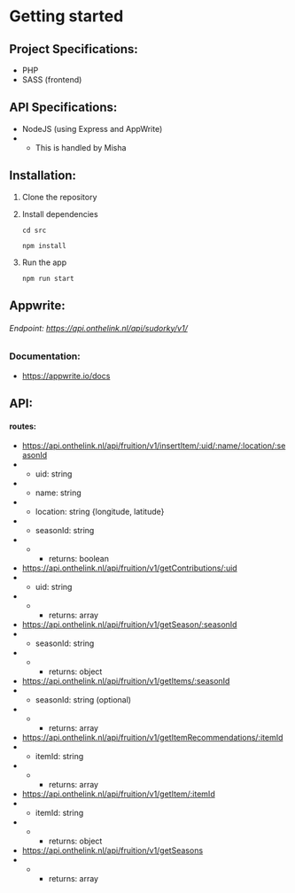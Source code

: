 # Getting started
## Project Specifications:
- PHP
- SASS (frontend)

## API Specifications:
- NodeJS (using Express and AppWrite)
- - This is handled by Misha

## Installation:
1. Clone the repository
2. Install dependencies

   ```cd src```
      
    ```npm install```
3. Run the app

    ```npm run start```

## Appwrite:
###### Endpoint: https://api.onthelink.nl/api/sudorky/v1/

### Documentation:
- https://appwrite.io/docs

## API:
#### routes:
- https://api.onthelink.nl/api/fruition/v1/insertItem/:uid/:name/:location/:seasonId
- - uid: string
- - name: string
- - location: string {longitude, latitude}
- - seasonId: string
- - - returns: boolean
- https://api.onthelink.nl/api/fruition/v1/getContributions/:uid
- - uid: string
- - - returns: array
- https://api.onthelink.nl/api/fruition/v1/getSeason/:seasonId
- - seasonId: string
- - - returns: object
- https://api.onthelink.nl/api/fruition/v1/getItems/:seasonId
- - seasonId: string (optional)
- - - returns: array
- https://api.onthelink.nl/api/fruition/v1/getItemRecommendations/:itemId
- - itemId: string
- - - returns: array
- https://api.onthelink.nl/api/fruition/v1/getItem/:itemId
- - itemId: string
- - - returns: object
- https://api.onthelink.nl/api/fruition/v1/getSeasons
- - - returns: array